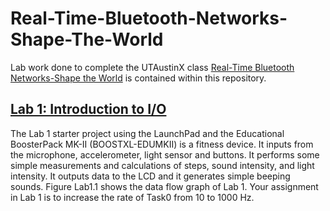 # Real-Time-Bluetooth-Networks-Shape-The-World  
Lab work done to complete the UTAustinX class [Real-Time Bluetooth Networks-Shape the World](https://www.edx.org/course/real-time-bluetooth-networks-shape-the-world?index=undefined) is contained within this repository.  
## [Lab 1: Introduction to I/O](https://github.com/jeff-daniels/UTAustinX-Real-Time-Bluetooth-Networks-Shape-The-World/blob/main/Lab%201%20Introduction%20to%20IO/Lab1.c)    
The Lab 1 starter project using the LaunchPad and the Educational BoosterPack MK-II (BOOSTXL-EDUMKII) is a fitness device. It inputs from the microphone, accelerometer, light sensor and buttons. It performs some simple measurements and calculations of steps, sound intensity, and light intensity. It outputs data to the LCD and it generates simple beeping sounds. Figure Lab1.1 shows the data flow graph of Lab 1. Your assignment in Lab 1 is to increase the rate of Task0 from 10 to 1000 Hz.  
